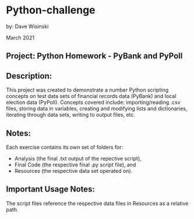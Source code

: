 # Python-challenge
by: Dave Wisinski

March 2021

## Project: Python Homework - PyBank and PyPoll

## Description:
This project was created to demonstrate a number Python scripting concepts on test data sets of financial records data (PyBank) and local election data (PyPoll). Concepts covered include: importing/reading .csv files, storing data in variables, creating and modifying lists and dictionaries, iterating through data sets, writing to output files, etc.

## Notes:
Each exercise contains its own set of folders for:
- Analysis (the final .txt output of the repective script),
- Final Code (the respective final .py script file), and
- Resources (the respective data set operated on).

## **Important Usage Notes:**
The script files reference the respective data files in Resources as a relative path.
